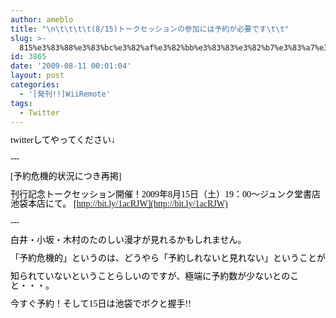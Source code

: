 ```yaml
---
author: ameblo
title: "\n\t\t\t\t(8/15)トークセッションの参加には予約が必要です\t\t"
slug: >-
  815%e3%83%88%e3%83%bc%e3%82%af%e3%82%bb%e3%83%83%e3%82%b7%e3%83%a7%e3%83%b3%e3%81%ae%e5%8f%82%e5%8a%a0%e3%81%ab%e3%81%af%e4%ba%88%e7%b4%84%e3%81%8c%e5%bf%85%e8%a6%81%e3%81%a7%e3%81%99
id: 3865
date: '2009-08-11 00:01:04'
layout: post
categories:
  - '[発刊!!]WiiRemote'
tags:
  - Twitter
---
```


<span class="Apple-style-span" style="WORD-SPACING: 0px; FONT: 16px 'MS PGothic'; TEXT-TRANSFORM: none; COLOR: rgb(0,0,0); TEXT-INDENT: 0px; WHITE-SPACE: normal; LETTER-SPACING: normal; BORDER-COLLAPSE: separate; orphans: 2; widows: 2; -webkit-border-horizontal-spacing: 0px; -webkit-border-vertical-spacing: 0px; -webkit-text-decorations-in-effect: none; -webkit-text-size-adjust: auto; -webkit-text-stroke-width: 0px"><span class="Apple-style-span" style="FONT-SIZE: 14px; LINE-HEIGHT: 15px; FONT-FAMILY: 'Lucida Grande'">twitterしてやってください↓</span></span>

<span class="Apple-style-span" style="WORD-SPACING: 0px; FONT: 16px 'MS PGothic'; TEXT-TRANSFORM: none; COLOR: rgb(0,0,0); TEXT-INDENT: 0px; WHITE-SPACE: normal; LETTER-SPACING: normal; BORDER-COLLAPSE: separate; orphans: 2; widows: 2; -webkit-border-horizontal-spacing: 0px; -webkit-border-vertical-spacing: 0px; -webkit-text-decorations-in-effect: none; -webkit-text-size-adjust: auto; -webkit-text-stroke-width: 0px"><span class="Apple-style-span" style="FONT-SIZE: 14px; LINE-HEIGHT: 15px; FONT-FAMILY: 'Lucida Grande'">---</span></span>

<span class="Apple-style-span" style="WORD-SPACING: 0px; FONT: 16px 'MS PGothic'; TEXT-TRANSFORM: none; COLOR: rgb(0,0,0); TEXT-INDENT: 0px; WHITE-SPACE: normal; LETTER-SPACING: normal; BORDER-COLLAPSE: separate; orphans: 2; widows: 2; -webkit-border-horizontal-spacing: 0px; -webkit-border-vertical-spacing: 0px; -webkit-text-decorations-in-effect: none; -webkit-text-size-adjust: auto; -webkit-text-stroke-width: 0px"><span class="Apple-style-span" style="FONT-SIZE: 14px; LINE-HEIGHT: 15px; FONT-FAMILY: 'Lucida Grande'">[予約危機的状況につき再掲]</span></span>

<span class="Apple-style-span" style="WORD-SPACING: 0px; FONT: 16px 'MS PGothic'; TEXT-TRANSFORM: none; COLOR: rgb(0,0,0); TEXT-INDENT: 0px; WHITE-SPACE: normal; LETTER-SPACING: normal; BORDER-COLLAPSE: separate; orphans: 2; widows: 2; -webkit-border-horizontal-spacing: 0px; -webkit-border-vertical-spacing: 0px; -webkit-text-decorations-in-effect: none; -webkit-text-size-adjust: auto; -webkit-text-stroke-width: 0px"><span class="Apple-style-span" style="FONT-SIZE: 14px; LINE-HEIGHT: 15px; FONT-FAMILY: 'Lucida Grande'">刊行記念トークセッション開催！2009年8月15日（土）19：00～ジュンク堂書店池袋本店にて。 [http://bit.ly/1acRJW](http://bit.ly/1acRJW)</span></span>

<span class="Apple-style-span" style="WORD-SPACING: 0px; FONT: 16px 'MS PGothic'; TEXT-TRANSFORM: none; COLOR: rgb(0,0,0); TEXT-INDENT: 0px; WHITE-SPACE: normal; LETTER-SPACING: normal; BORDER-COLLAPSE: separate; orphans: 2; widows: 2; -webkit-border-horizontal-spacing: 0px; -webkit-border-vertical-spacing: 0px; -webkit-text-decorations-in-effect: none; -webkit-text-size-adjust: auto; -webkit-text-stroke-width: 0px"><span class="Apple-style-span" style="FONT-SIZE: 14px; LINE-HEIGHT: 15px; FONT-FAMILY: 'Lucida Grande'">---</span></span>

<span class="Apple-style-span" style="WORD-SPACING: 0px; FONT: 16px 'MS PGothic'; TEXT-TRANSFORM: none; COLOR: rgb(0,0,0); TEXT-INDENT: 0px; WHITE-SPACE: normal; LETTER-SPACING: normal; BORDER-COLLAPSE: separate; orphans: 2; widows: 2; -webkit-border-horizontal-spacing: 0px; -webkit-border-vertical-spacing: 0px; -webkit-text-decorations-in-effect: none; -webkit-text-size-adjust: auto; -webkit-text-stroke-width: 0px"><span class="Apple-style-span" style="FONT-SIZE: 14px; LINE-HEIGHT: 15px; FONT-FAMILY: 'Lucida Grande'">白井・小坂・木村のたのしい漫才が見れるかもしれません。</span></span>

<span class="Apple-style-span" style="WORD-SPACING: 0px; FONT: 16px 'MS PGothic'; TEXT-TRANSFORM: none; COLOR: rgb(0,0,0); TEXT-INDENT: 0px; WHITE-SPACE: normal; LETTER-SPACING: normal; BORDER-COLLAPSE: separate; orphans: 2; widows: 2; -webkit-border-horizontal-spacing: 0px; -webkit-border-vertical-spacing: 0px; -webkit-text-decorations-in-effect: none; -webkit-text-size-adjust: auto; -webkit-text-stroke-width: 0px"><span class="Apple-style-span" style="FONT-SIZE: 14px; LINE-HEIGHT: 15px; FONT-FAMILY: 'Lucida Grande'">「予約危機的」というのは、どうやら「予約しれないと見れない」ということが</span></span>

<span class="Apple-style-span" style="WORD-SPACING: 0px; FONT: 16px 'MS PGothic'; TEXT-TRANSFORM: none; COLOR: rgb(0,0,0); TEXT-INDENT: 0px; WHITE-SPACE: normal; LETTER-SPACING: normal; BORDER-COLLAPSE: separate; orphans: 2; widows: 2; -webkit-border-horizontal-spacing: 0px; -webkit-border-vertical-spacing: 0px; -webkit-text-decorations-in-effect: none; -webkit-text-size-adjust: auto; -webkit-text-stroke-width: 0px"><span class="Apple-style-span" style="FONT-SIZE: 14px; LINE-HEIGHT: 15px; FONT-FAMILY: 'Lucida Grande'">知られていないということらしいのですが、極端に予約数が少ないとのこと・・・。</span></span>

<span class="Apple-style-span" style="WORD-SPACING: 0px; FONT: 16px 'MS PGothic'; TEXT-TRANSFORM: none; COLOR: rgb(0,0,0); TEXT-INDENT: 0px; WHITE-SPACE: normal; LETTER-SPACING: normal; BORDER-COLLAPSE: separate; orphans: 2; widows: 2; -webkit-border-horizontal-spacing: 0px; -webkit-border-vertical-spacing: 0px; -webkit-text-decorations-in-effect: none; -webkit-text-size-adjust: auto; -webkit-text-stroke-width: 0px"><span class="Apple-style-span" style="FONT-SIZE: 14px; LINE-HEIGHT: 15px; FONT-FAMILY: 'Lucida Grande'"></span></span>

<span class="Apple-style-span" style="WORD-SPACING: 0px; FONT: 16px 'MS PGothic'; TEXT-TRANSFORM: none; COLOR: rgb(0,0,0); TEXT-INDENT: 0px; WHITE-SPACE: normal; LETTER-SPACING: normal; BORDER-COLLAPSE: separate; orphans: 2; widows: 2; -webkit-border-horizontal-spacing: 0px; -webkit-border-vertical-spacing: 0px; -webkit-text-decorations-in-effect: none; -webkit-text-size-adjust: auto; -webkit-text-stroke-width: 0px"><span class="Apple-style-span" style="FONT-SIZE: 14px; LINE-HEIGHT: 15px; FONT-FAMILY: 'Lucida Grande'">今すぐ予約！そして15日は池袋でボクと握手!!</span></span>

<span class="Apple-style-span" style="WORD-SPACING: 0px; FONT: 16px 'MS PGothic'; TEXT-TRANSFORM: none; COLOR: rgb(0,0,0); TEXT-INDENT: 0px; WHITE-SPACE: normal; LETTER-SPACING: normal; BORDER-COLLAPSE: separate; orphans: 2; widows: 2; -webkit-border-horizontal-spacing: 0px; -webkit-border-vertical-spacing: 0px; -webkit-text-decorations-in-effect: none; -webkit-text-size-adjust: auto; -webkit-text-stroke-width: 0px"><span class="Apple-style-span" style="FONT-SIZE: 14px; LINE-HEIGHT: 15px; FONT-FAMILY: 'Lucida Grande'"></span></span>